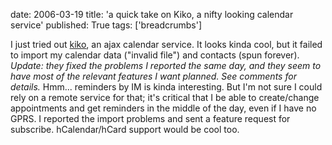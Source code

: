 date: 2006-03-19
title: 'a quick take on Kiko, a nifty looking calendar service'
published: True
tags: ['breadcrumbs']

I just tried out <a href="http://www.kiko.com/">kiko</a>, an ajax calendar service. It looks kinda cool, but it failed to import my calendar data (&quot;invalid file&quot;) and contacts (spun forever). <em>Update: they fixed the problems I reported the same day, and they seem to have most of the relevant features I want planned. See comments for details.</em>  Hmm... reminders by IM is kinda interesting. But I&#39;m not sure I could rely on a remote service for that; it&#39;s critical that I be able to create/change appointments and get reminders in the middle of the day, even if I have no GPRS.  I reported the import problems and sent a feature request for subscribe.  hCalendar/hCard support would be cool too.  